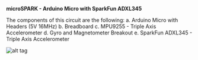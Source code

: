 <b>microSPARK - Arduino Micro with SparkFun ADXL345</b>

The components of this circuit are the following:
a. Arduino Micro with Headers (5V 16MHz)
b. Breadboard
c. MPU9255 - Triple Axis Accelerometer
d. Gyro and Magnetometer Breakout
e. SparkFun ADXL345 - Triple Axis Accelerometer

![alt tag](https://raw.githubusercontent.com/tsiampos/microspark/master/screenshot.png)
